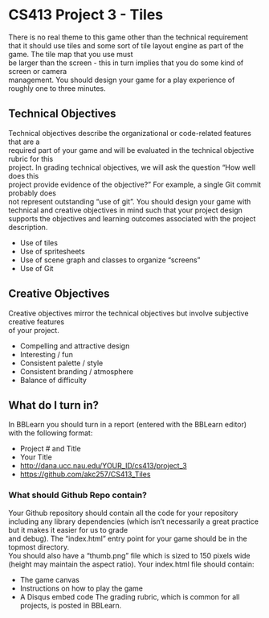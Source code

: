 # CS413 Project 3 - Tiles

There	is	no	real	theme	to	this	game	other	than	the	technical	requirement	that	it	should	use	
tiles	and	some	sort	of	tile	layout	engine	as	part	of	the	game.	The	tile	map	that	you	use	must	
be	larger	than	the	screen	- this	in	turn	implies	that	you	do	some	kind	of	screen	or	camera	
management.
You	should	design	your	game	for	a	play	experience	of	roughly	one	to	three	minutes.
## Technical	Objectives
Technical	objectives	describe	the	organizational	or	code-related	features	that	are	a	
required	part	of	your	game	and	will	be	evaluated	in	the	technical	objective	rubric	for	this	
project.		In	grading	technical	objectives,	we	will	ask	the	question	“How	well	does	this	
project	provide	evidence	of	the	objective?”		For	example,	a	single	Git	commit	probably	does	
not represent	outstanding	“use	of	git”.		You	should	design	your	game	with	technical	and	
creative	objectives	in	mind	such	that	your	project	design	supports	the	objectives	and	
learning	outcomes	associated	with	the	project	description.
* Use	of	tiles
* Use	of	spritesheets
* Use	of	scene	graph	and	classes	to	organize	“screens”
* Use	of	Git
## Creative	Objectives
Creative	objectives	mirror	the	technical	objectives	but	involve	subjective	creative	features	
of	your	project.
* Compelling	and	attractive	design
* Interesting	/	fun
* Consistent	palette	/	style
* Consistent	branding	/	atmosphere
* Balance	of	difficulty

## What	do	I	turn	in?
In	BBLearn	you	should	turn	in	a	report	(entered	with	the	BBLearn	editor)	with	the	
following	format:
* Project	#	and	Title
* Your	Title
* http://dana.ucc.nau.edu/YOUR_ID/cs413/project_3
* https://github.com/akc257/CS413_Tiles
### What should Github Repo contain?
Your	Github	repository	should	contain	all	the	code	for	your	repository	including	any	library	
dependencies	(which isn’t	necessarily	a	great	practice	but	it	makes	it	easier	for	us	to	grade	
and	debug).		The	“index.html”	entry	point	for	your	game	should	be	in	the	topmost	directory.		
You	should	also	have	a	“thumb.png” file	which	is	sized	to	150	pixels	wide	(height	may	
maintain	the	aspect	ratio).
Your	index.html	file should contain:
* The	game	canvas
* Instructions on how to play	the	game
* A	Disqus embed	code
The	grading	rubric,	which	is	common	for	all	projects,	is	posted	in	BBLearn.
